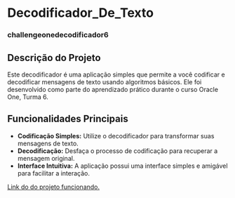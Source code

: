 # Decodificador_De_Texto
### challengeonedecodificador6
 ## Descrição do Projeto

Este decodificador é uma aplicação simples que permite a você codificar e decodificar mensagens de texto usando algoritmos básicos. Ele foi desenvolvido como parte do aprendizado prático durante o curso Oracle One, Turma 6.

## Funcionalidades Principais
- **Codificação Simples:** Utilize o decodificador para transformar suas mensagens de texto.
- **Decodificação:** Desfaça o processo de codificação para recuperar a mensagem original.
- **Interface Intuitiva:** A aplicação possui uma interface simples e amigável para facilitar a interação.


 [Link do do projeto funcionando.](https://google.com)
